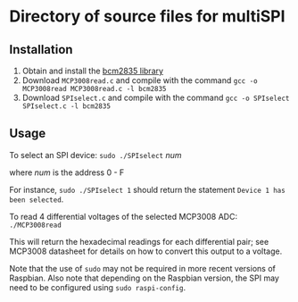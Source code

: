 # Directory of source files for multiSPI
## Installation
1. Obtain and install the [bcm2835 library](http://www.airspayce.com/mikem/bcm2835/index.html)
2. Download `MCP3008read.c` and compile with the command `gcc -o MCP3008read MCP3008read.c -l bcm2835`
3. Download `SPIselect.c` and compile with the command `gcc -o SPIselect SPIselect.c -l bcm2835`
## Usage
To select an SPI device:  `sudo ./SPIselect` *num*
  
where *num* is the address 0 - F

For instance, `sudo ./SPIselect 1` should return the statement `Device 1 has been selected`.

To read 4 differential voltages of the selected MCP3008 ADC:  `./MCP3008read`

This will return the hexadecimal readings for each differential pair; see MCP3008 datasheet for details on how to convert this output to a voltage.

Note that the use of `sudo` may not be required in more recent versions of Raspbian. Also note that depending on the Raspbian version, the SPI may need to be configured using `sudo raspi-config`.  
